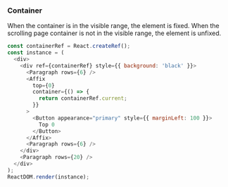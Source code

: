 ### Container

When the container is in the visible range, the element is fixed. When the scrolling page container is not in the visible range, the element is unfixed.

<!--start-code-->

```js
const containerRef = React.createRef();
const instance = (
  <div>
    <div ref={containerRef} style={{ background: 'black' }}>
      <Paragraph rows={6} />
      <Affix
        top={0}
        container={() => {
          return containerRef.current;
        }}
      >
        <Button appearance="primary" style={{ marginLeft: 100 }}>
          Top 0
        </Button>
      </Affix>
      <Paragraph rows={6} />
    </div>
    <Paragraph rows={20} />
  </div>
);
ReactDOM.render(instance);
```

<!--end-code-->
